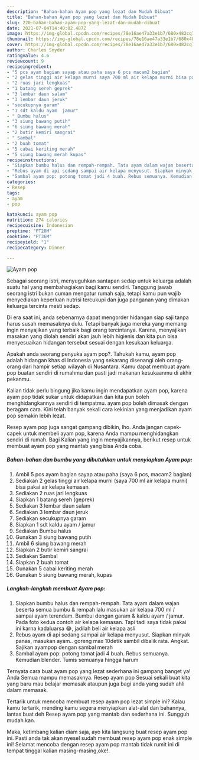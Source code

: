 ```yaml
---
description: "Bahan-bahan Ayam pop yang lezat dan Mudah Dibuat"
title: "Bahan-bahan Ayam pop yang lezat dan Mudah Dibuat"
slug: 220-bahan-bahan-ayam-pop-yang-lezat-dan-mudah-dibuat
date: 2021-07-04T14:40:02.487Z
image: https://img-global.cpcdn.com/recipes/78e16ae47a33e1b7/680x482cq70/ayam-pop-foto-resep-utama.jpg
thumbnail: https://img-global.cpcdn.com/recipes/78e16ae47a33e1b7/680x482cq70/ayam-pop-foto-resep-utama.jpg
cover: https://img-global.cpcdn.com/recipes/78e16ae47a33e1b7/680x482cq70/ayam-pop-foto-resep-utama.jpg
author: Charles Snyder
ratingvalue: 4.6
reviewcount: 9
recipeingredient:
- "5 pcs ayam bagian sayap atau paha saya 6 pcs macam2 bagian"
- "2 gelas tinggi air kelapa murni saya 700 ml air kelapa murni bisa pakai air kelapa kemasan"
- "2 ruas jari lengkuas"
- "1 batang sereh geprek"
- "3 lembar daun salam"
- "3 lembar daun jeruk"
- "secukupnya garam"
- "1 sdt kaldu ayam  jamur"
- " Bumbu halus"
- "3 siung bawang putih"
- "6 siung bawang merah"
- "2 butir kemiri sangrai"
- " Sambal"
- "2 buah tomat"
- "5 cabai keriting merah"
- "5 siung bawang merah kupas"
recipeinstructions:
- "Siapkan bumbu halus dan rempah-rempah. Tata ayam dalam wajan beserta semua bumbu &amp; rempah lalu masukan air kelapa 700 ml / sampai ayam terendam. Bumbui dengan garam &amp; kaldu ayam / jamur. Pada foto kedua contoh air kelapa kemasan. Tapi tadi saya tidak pakai ini karna kadaluarsa 😂, jadilah beli air kelapa asli"
- "Rebus ayam di api sedang sampai air kelapa menyusut. Siapkan minyak panas, masukan ayam.. goreng max 10detik sambil dibalik rata. Angkat. Sajikan ayampop dengan sambal merah"
- "Sambal ayam pop: potong tomat jadi 4 buah. Rebus semuanya. Kemudian blender. Tumis semuanya hingga harum"
categories:
- Resep
tags:
- ayam
- pop

katakunci: ayam pop 
nutrition: 274 calories
recipecuisine: Indonesian
preptime: "PT20M"
cooktime: "PT36M"
recipeyield: "1"
recipecategory: Dinner

---
```



![Ayam pop](https://img-global.cpcdn.com/recipes/78e16ae47a33e1b7/680x482cq70/ayam-pop-foto-resep-utama.jpg)

Sebagai seorang istri, menyuguhkan santapan sedap untuk keluarga adalah suatu hal yang membahagiakan bagi kamu sendiri. Tanggung jawab seorang istri bukan cuman mengatur rumah saja, tetapi kamu pun wajib menyediakan keperluan nutrisi tercukupi dan juga panganan yang dimakan keluarga tercinta mesti sedap.

Di era  saat ini, anda sebenarnya dapat mengorder hidangan siap saji tanpa harus susah memasaknya dulu. Tetapi banyak juga mereka yang memang ingin menyajikan yang terbaik bagi orang tercintanya. Karena, menyajikan masakan yang diolah sendiri akan jauh lebih higienis dan kita pun bisa menyesuaikan hidangan tersebut sesuai dengan kesukaan keluarga. 



Apakah anda seorang penyuka ayam pop?. Tahukah kamu, ayam pop adalah hidangan khas di Indonesia yang sekarang disenangi oleh orang-orang dari hampir setiap wilayah di Nusantara. Kamu dapat membuat ayam pop buatan sendiri di rumahmu dan pasti jadi makanan kesukaanmu di akhir pekanmu.

Kalian tidak perlu bingung jika kamu ingin mendapatkan ayam pop, karena ayam pop tidak sukar untuk didapatkan dan kita pun boleh menghidangkannya sendiri di tempatmu. ayam pop boleh dimasak dengan beragam cara. Kini telah banyak sekali cara kekinian yang menjadikan ayam pop semakin lebih lezat.

Resep ayam pop juga sangat gampang dibikin, lho. Anda jangan capek-capek untuk membeli ayam pop, karena Anda mampu menghidangkan sendiri di rumah. Bagi Kalian yang ingin menyajikannya, berikut resep untuk membuat ayam pop yang mantab yang bisa Anda coba.

<!--inarticleads1-->

##### Bahan-bahan dan bumbu yang dibutuhkan untuk menyiapkan Ayam pop:

1. Ambil 5 pcs ayam bagian sayap atau paha (saya 6 pcs, macam2 bagian)
1. Sediakan 2 gelas tinggi air kelapa murni (saya 700 ml air kelapa murni) bisa pakai air kelapa kemasan
1. Sediakan 2 ruas jari lengkuas
1. Siapkan 1 batang sereh (geprek)
1. Sediakan 3 lembar daun salam
1. Sediakan 3 lembar daun jeruk
1. Sediakan secukupnya garam
1. Siapkan 1 sdt kaldu ayam / jamur
1. Sediakan  Bumbu halus
1. Gunakan 3 siung bawang putih
1. Ambil 6 siung bawang merah
1. Siapkan 2 butir kemiri sangrai
1. Sediakan  Sambal
1. Siapkan 2 buah tomat
1. Gunakan 5 cabai keriting merah
1. Gunakan 5 siung bawang merah, kupas




<!--inarticleads2-->

##### Langkah-langkah membuat Ayam pop:

1. Siapkan bumbu halus dan rempah-rempah. Tata ayam dalam wajan beserta semua bumbu &amp; rempah lalu masukan air kelapa 700 ml / sampai ayam terendam. Bumbui dengan garam &amp; kaldu ayam / jamur. Pada foto kedua contoh air kelapa kemasan. Tapi tadi saya tidak pakai ini karna kadaluarsa 😂, jadilah beli air kelapa asli
1. Rebus ayam di api sedang sampai air kelapa menyusut. Siapkan minyak panas, masukan ayam.. goreng max 10detik sambil dibalik rata. Angkat. Sajikan ayampop dengan sambal merah
1. Sambal ayam pop: potong tomat jadi 4 buah. Rebus semuanya. Kemudian blender. Tumis semuanya hingga harum




Ternyata cara buat ayam pop yang lezat sederhana ini gampang banget ya! Anda Semua mampu memasaknya. Resep ayam pop Sesuai sekali buat kita yang baru mau belajar memasak ataupun juga bagi anda yang sudah ahli dalam memasak.

Tertarik untuk mencoba membuat resep ayam pop lezat simple ini? Kalau kamu tertarik, mending kamu segera menyiapkan alat-alat dan bahannya, lantas buat deh Resep ayam pop yang mantab dan sederhana ini. Sungguh mudah kan. 

Maka, ketimbang kalian diam saja, ayo kita langsung buat resep ayam pop ini. Pasti anda tak akan nyesel sudah membuat resep ayam pop enak simple ini! Selamat mencoba dengan resep ayam pop mantab tidak rumit ini di tempat tinggal kalian masing-masing,oke!.

